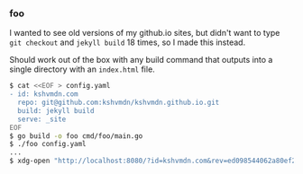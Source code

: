 ### foo

I wanted to see old versions of my github.io sites, but didn't want to type `git checkout` and `jekyll build` 18 times, so I made this instead.

Should work out of the box with any build command that outputs into a single directory with an `index.html` file.

```sh
$ cat <<EOF > config.yaml
- id: kshvmdn.com
  repo: git@github.com:kshvmdn/kshvmdn.github.io.git
  build: jekyll build
  serve: _site
EOF
$ go build -o foo cmd/foo/main.go
$ ./foo config.yaml
...
$ xdg-open "http://localhost:8080/?id=kshvmdn.com&rev=ed098544062a80ef2d8b03ca52f43e43194abb0a"
```
